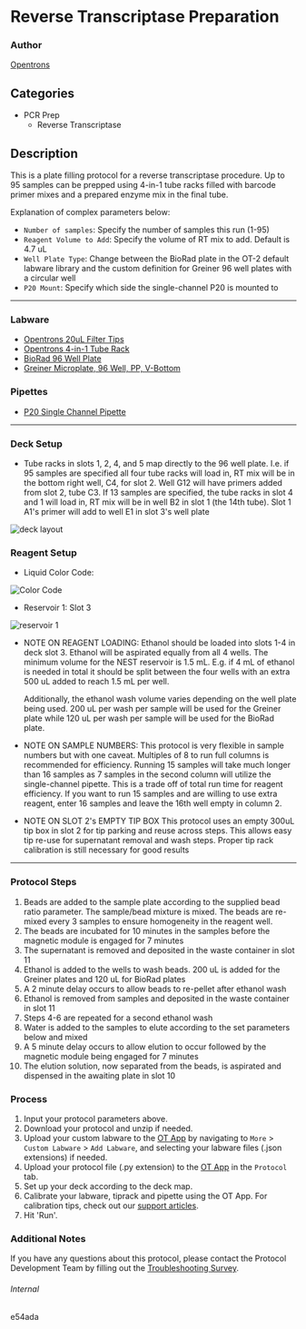 # Reverse Transcriptase Preparation

### Author
[Opentrons](https://opentrons.com/)

## Categories
* PCR Prep
	* Reverse Transcriptase

## Description
This is a plate filling protocol for a reverse transcriptase procedure. Up to 95 samples can be prepped using 4-in-1 tube racks filled with barcode primer mixes and a prepared enzyme mix in the final tube.

Explanation of complex parameters below:
* `Number of samples`: Specify the number of samples this run (1-95)
* `Reagent Volume to Add`: Specify the volume of RT mix to add. Default is 4.7 uL
* `Well Plate Type`: Change between the BioRad plate in the OT-2 default labware library and the custom definition for Greiner 96 well plates with a circular well
* `P20 Mount`: Specify which side the single-channel P20 is mounted to

---

### Labware
* [Opentrons 20uL Filter Tips](https://shop.opentrons.com/collections/opentrons-tips/products/opentrons-200ul-filter-tips)
* [Opentrons 4-in-1 Tube Rack](https://shop.opentrons.com/4-in-1-tube-rack-set/)
* [BioRad 96 Well Plate](https://www.bio-rad.com/en-us/sku/hsp9601-hard-shell-96-well-pcr-plates-low-profile-thin-wall-skirted-white-clear?ID=hsp9601)
* [Greiner Microplate, 96 Well, PP, V-Bottom](https://shop.gbo.com/en/usa/products/bioscience/microplates/96-well-microplates/96-well-polypropylene-microplates/651201.html)

### Pipettes
* [P20 Single Channel Pipette](https://shop.opentrons.com/single-channel-electronic-pipette-p20/)

---

### Deck Setup

* Tube racks in slots 1, 2, 4, and 5 map directly to the 96 well plate. I.e. if 95 samples are specified all four tube racks will load in, RT mix will be in the bottom right well, C4, for slot 2. Well G12 will have primers added from slot 2, tube C3. If 13 samples are specified, the tube racks in slot 4 and 1 will load in, RT mix will be in well B2 in slot 1 (the 14th tube). Slot 1 A1's primer will add to well E1 in slot 3's well plate

![deck layout](https://opentrons-protocol-library-website.s3.amazonaws.com/custom-README-images/e54ada/deck_layout.png)

### Reagent Setup

* Liquid Color Code:

![Color Code](https://opentrons-protocol-library-website.s3.amazonaws.com/custom-README-images/e54ada/liquids.png)

* Reservoir 1: Slot 3

![reservoir 1](https://opentrons-protocol-library-website.s3.amazonaws.com/custom-README-images/e54ada/resv.png)

* NOTE ON REAGENT LOADING:
  Ethanol should be loaded into slots 1-4 in deck slot 3. Ethanol will be aspirated equally from all 4 wells. The minimum volume for the NEST reservoir is 1.5 mL. E.g. if 4 mL of ethanol is needed in total it should be split between the four wells with an extra 500 uL added to reach 1.5 mL per well.

  Additionally, the ethanol wash volume varies depending on the well plate being used. 200 uL per wash per sample will be used for the Greiner plate while 120 uL per wash per sample will be used for the BioRad plate.

* NOTE ON SAMPLE NUMBERS:
  This protocol is very flexible in sample numbers but with one caveat. Multiples of 8 to run full columns is recommended for efficiency. Running 15 samples will take much longer than 16 samples as 7 samples in the second column will utilize the single-channel pipette. This is a trade off of total run time for reagent efficiency. If you want to run 15 samples and are willing to use extra reagent, enter 16 samples and leave the 16th well empty in column 2.

* NOTE ON SLOT 2's EMPTY TIP BOX
  This protocol uses an empty 300uL tip box in slot 2 for tip parking and reuse across steps. This allows easy tip re-use for supernatant removal and wash steps. Proper tip rack calibration is still necessary for good results

---

### Protocol Steps
1. Beads are added to the sample plate according to the supplied bead ratio parameter. The sample/bead mixture is mixed. The beads are re-mixed every 3 samples to ensure homogeneity in the reagent well.
2. The beads are incubated for 10 minutes in the samples before the magnetic module is engaged for 7 minutes
3. The supernatant is removed and deposited in the waste container in slot 11
4. Ethanol is added to the wells to wash beads. 200 uL is added for the Greiner plates and 120 uL for BioRad plates
5. A 2 minute delay occurs to allow beads to re-pellet after ethanol wash
6. Ethanol is removed from samples and deposited in the waste container in slot 11
7. Steps 4-6 are repeated for a second ethanol wash
8. Water is added to the samples to elute according to the set parameters below and mixed
9. A 5 minute delay occurs to allow elution to occur followed by the magnetic module being engaged for 7 minutes
10. The elution solution, now separated from the beads, is aspirated and dispensed in the awaiting plate in slot 10

### Process
1. Input your protocol parameters above.
2. Download your protocol and unzip if needed.
3. Upload your custom labware to the [OT App](https://opentrons.com/ot-app) by navigating to `More` > `Custom Labware` > `Add Labware`, and selecting your labware files (.json extensions) if needed.
4. Upload your protocol file (.py extension) to the [OT App](https://opentrons.com/ot-app) in the `Protocol` tab.
5. Set up your deck according to the deck map.
6. Calibrate your labware, tiprack and pipette using the OT App. For calibration tips, check out our [support articles](https://support.opentrons.com/en/collections/1559720-guide-for-getting-started-with-the-ot-2).
7. Hit 'Run'.

### Additional Notes
If you have any questions about this protocol, please contact the Protocol Development Team by filling out the [Troubleshooting Survey](https://protocol-troubleshooting.paperform.co/).

###### Internal
e54ada
